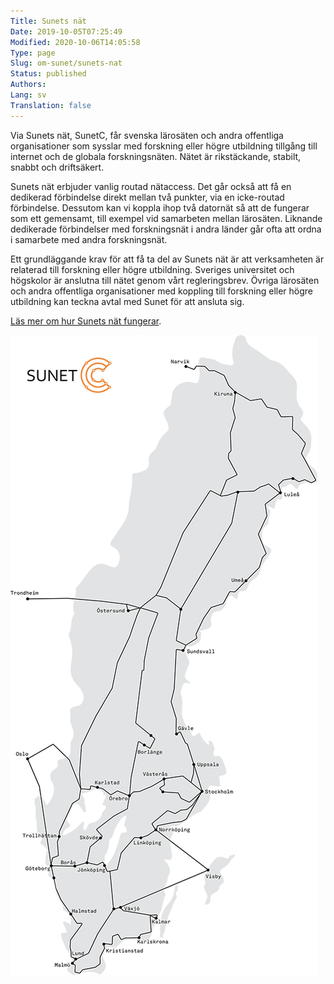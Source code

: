 ```yaml
---
Title: Sunets nät
Date: 2019-10-05T07:25:49
Modified: 2020-10-06T14:05:58
Type: page
Slug: om-sunet/sunets-nat
Status: published
Authors: 
Lang: sv
Translation: false
---
```


Via Sunets nät, SunetC, får svenska lärosäten och andra offentliga organisationer som sysslar med forskning eller högre utbildning tillgång till internet och de globala forskningsnäten. Nätet är rikstäckande, stabilt, snabbt och driftsäkert.

Sunets nät erbjuder vanlig routad nätaccess. Det går också att få en dedikerad förbindelse direkt mellan två punkter, via en icke-routad förbindelse. Dessutom kan vi koppla ihop två datornät så att de fungerar som ett gemensamt, till exempel vid samarbeten mellan lärosäten. Liknande dedikerade förbindelser med forskningsnät i andra länder går ofta att ordna i samarbete med andra forskningsnät.

Ett grundläggande krav för att få ta del av Sunets nät är att verksamheten är relaterad till forskning eller högre utbildning. Sveriges universitet och högskolor är anslutna till nätet genom vårt regleringsbrev. Övriga lärosäten och andra offentliga organisationer med koppling till forskning eller högre utbildning kan teckna avtal med Sunet för att ansluta sig.

[Läs mer om hur Sunets nät fungerar](/services/nat/sunets-nat).

![](/wp-content/uploads/2020/10/SunetCmap_2020_small.png)

 


